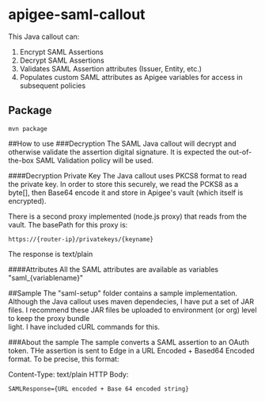 # apigee-saml-callout
This Java callout  can:
1) Encrypt SAML Assertions 
2) Decrypt SAML Assertions
3) Validates SAML Assertion attributes (Issuer, Entity, etc.)
4) Populates custom SAML attributes as Apigee variables for access in subsequent policies

## Package
```
mvn package
```

##How to use
###Decryption
The SAML Java callout will decrypt and otherwise validate the assertion digital signature. It 
is expected the out-of-the-box SAML Validation policy will be used.

####Decryption Private Key
The Java callout uses PKCS8 format to read the private key. In order to store this securely, we read the PCKS8 as 
a byte[], then Base64 encode it and store in Apigee's vault (which itself is encrypted).

There is a second proxy implemented (node.js proxy) that reads from the vault. The basePath for this proxy is:
```
https://{router-ip}/privatekeys/{keyname}
``` 
The response is text/plain

####Attributes
All the SAML attributes are available as variables "saml_{variablename}"

##Sample
The "saml-setup" folder contains a sample implementation. Although the Java callout uses maven dependecies, I have 
put a set of JAR files. I recommend these JAR files be uploaded to environment (or org) level to keep the proxy bundle  
light. I have included cURL commands for this.

###About the sample
The sample converts a SAML assertion to an OAuth token. THe assertion is sent to Edge in a URL Encoded + Based64 Encoded 
format. To be precise, this format:

Content-Type: text/plain
HTTP Body:
```
SAMLResponse={URL encoded + Base 64 encoded string}
```


